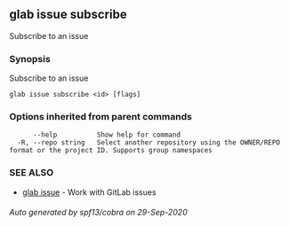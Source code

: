 ## glab issue subscribe

Subscribe to an issue

### Synopsis

Subscribe to an issue

```
glab issue subscribe <id> [flags]
```

### Options inherited from parent commands

```
      --help          Show help for command
  -R, --repo string   Select another repository using the OWNER/REPO format or the project ID. Supports group namespaces
```

### SEE ALSO

* [glab issue](glab_issue.md)	 - Work with GitLab issues

###### Auto generated by spf13/cobra on 29-Sep-2020
